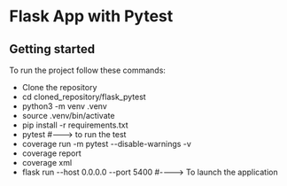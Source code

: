 # Flask App with Pytest

## Getting started

To run the project follow these commands:

- Clone the repository
- cd cloned_repository/flask_pytest
- python3 -m venv .venv
- source .venv/bin/activate
- pip install -r requirements.txt
- pytest  #---> to run the test
- coverage run -m pytest --disable-warnings -v
- coverage report
- coverage xml
- flask run --host 0.0.0.0 --port 5400 #----> To launch the application